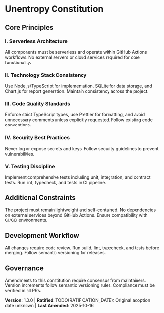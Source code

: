 <!-- Sync Impact Report
Version change: N/A → 1.0.0 (Initial version)
Modified principles: All principles added (I. Serverless Architecture, II. Technology Stack Consistency, III. Code Quality Standards, IV. Security Best Practices, V. Testing Discipline)
Added sections: Additional Constraints, Development Workflow
Removed sections: None
Templates requiring updates: None (templates are generic and will reference updated constitution)
Follow-up TODOs: RATIFICATION_DATE (original adoption date unknown)
-->

# Unentropy Constitution

## Core Principles

### I. Serverless Architecture
All components must be serverless and operate within GitHub Actions workflows. No external servers or cloud services required for core functionality.

### II. Technology Stack Consistency
Use Node.js/TypeScript for implementation, SQLite for data storage, and Chart.js for report generation. Maintain consistency across the project.

### III. Code Quality Standards
Enforce strict TypeScript types, use Prettier for formatting, and avoid unnecessary comments unless explicitly requested. Follow existing code conventions.

### IV. Security Best Practices
Never log or expose secrets and keys. Follow security guidelines to prevent vulnerabilities.

### V. Testing Discipline
Implement comprehensive tests including unit, integration, and contract tests. Run lint, typecheck, and tests in CI pipeline.

## Additional Constraints

The project must remain lightweight and self-contained. No dependencies on external services beyond GitHub Actions. Ensure compatibility with CI/CD environments.

## Development Workflow

All changes require code review. Run build, lint, typecheck, and tests before merging. Follow semantic versioning for releases.

## Governance

Amendments to this constitution require consensus from maintainers. Version increments follow semantic versioning rules. Compliance must be verified in all PRs.

**Version**: 1.0.0 | **Ratified**: TODO(RATIFICATION_DATE): Original adoption date unknown | **Last Amended**: 2025-10-16
